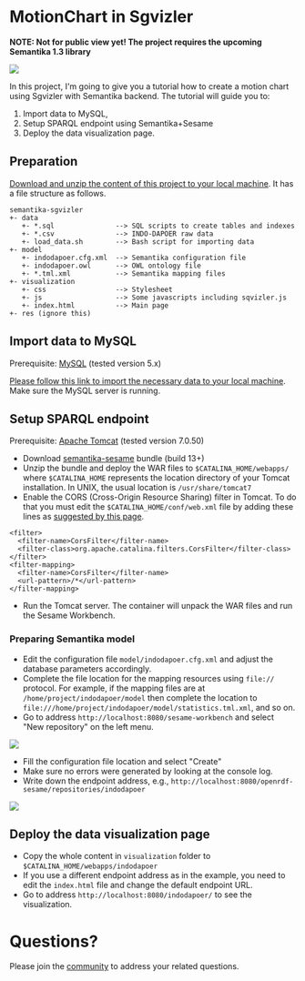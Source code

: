 MotionChart in Sgvizler
=======================

**NOTE: Not for public view yet! The project requires the upcoming Semantika 1.3 library**

![](https://raw.github.com/obidea/semantika-sgvizler/master/res/motion-chart.png)

In this project, I'm going to give you a tutorial how to create a motion chart using Sgvizler with Semantika backend.
The tutorial will guide you to:

1. Import data to MySQL,
2. Setup SPARQL endpoint using Semantika+Sesame
3. Deploy the data visualization page.


## Preparation

[Download and unzip the content of this project to your local machine](https://github.com/obidea/semantika-sgvizler/archive/master.zip).
It has a file structure as follows.
```
semantika-sgvizler
+- data
   +- *.sql               --> SQL scripts to create tables and indexes
   +- *.csv               --> INDO-DAPOER raw data
   +- load_data.sh        --> Bash script for importing data
+- model
   +- indodapoer.cfg.xml  --> Semantika configuration file
   +- indodapoer.owl      --> OWL ontology file
   +- *.tml.xml           --> Semantika mapping files
+- visualization
   +- css                 --> Stylesheet
   +- js                  --> Some javascripts including sqvizler.js
   +- index.html          --> Main page
+- res (ignore this)
```

## Import data to MySQL

Prerequisite: [MySQL](http://www.mysql.com/) (tested version 5.x)

[Please follow this link to import the necessary data to your local machine](https://github.com/obidea/semantika-sgvizler/tree/master/data). Make sure the MySQL server is running.

## Setup SPARQL endpoint

Prerequisite: [Apache Tomcat](http://tomcat.apache.org/) (tested version 7.0.50)

* Download [semantika-sesame](https://github.com/obidea/semantika-sesame/releases) bundle (build 13+)
* Unzip the bundle and deploy the WAR files to `$CATALINA_HOME/webapps/` where `$CATALINA_HOME` represents the location
directory of your Tomcat installation. In UNIX, the usual location is `/usr/share/tomcat7`
* Enable the CORS (Cross-Origin Resource Sharing) filter in Tomcat. To do that you must edit the
`$CATALINA_HOME/conf/web.xml` file by adding these lines as [suggested by this page](http://enable-cors.org/server_tomcat.html).
```
<filter>
  <filter-name>CorsFilter</filter-name>
  <filter-class>org.apache.catalina.filters.CorsFilter</filter-class>
</filter>
<filter-mapping>
  <filter-name>CorsFilter</filter-name>
  <url-pattern>/*</url-pattern>
</filter-mapping>
```
* Run the Tomcat server. The container will unpack the WAR files and run the Sesame Workbench.

### Preparing Semantika model
* Edit the configuration file `model/indodapoer.cfg.xml` and adjust the database parameters accordingly.
* Complete the file location for the mapping resources using `file://` protocol. For example, if the mapping files
are at `/home/project/indodapoer/model` then complete the location to `file:///home/project/indodapoer/model/statistics.tml.xml`,
and so on.
* Go to address `http://localhost:8080/sesame-workbench` and select "New repository" on the left menu.

![](https://raw.github.com/obidea/semantika-sgvizler/master/res/new-repository.png)

* Fill the configuration file location and select "Create"
* Make sure no errors were generated by looking at the console log.
* Write down the endpoint address, e.g., `http://localhost:8080/openrdf-sesame/repositories/indodapoer`

![](https://raw.github.com/obidea/semantika-sgvizler/master/res/endpoint.png)


## Deploy the data visualization page

* Copy the whole content in `visualization` folder to `$CATALINA_HOME/webapps/indodapoer`
* If you use a different endpoint address as in the example, you need to edit the `index.html` file and change the
default endpoint URL.
* Go to address `http://localhost:8080/indodapoer/` to see the visualization.


Questions?
=========

Please join the [community](https://groups.google.com/forum/#!forum/obda-semantika) to address your related questions.
